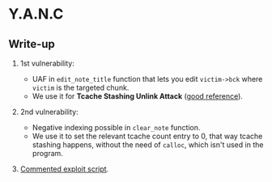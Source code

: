 # Y.A.N.C

## Write-up

1. 1st vulnerability:

    - UAF in `edit_note_title` function that lets you edit `victim->bck` where `victim` is the targeted chunk.
    - We use it for **Tcache Stashing Unlink Attack** ([good reference](https://github.com/shellphish/how2heap/blob/master/glibc_2.31/tcache_stashing_unlink_attack.c)).

2. 2nd vulnerability:

    - Negative indexing possible in `clear_note` function.
    - We use it to set the relevant tcache count entry to 0, that way tcache stashing happens, without the need of `calloc`, which isn't used in the program.

3. [Commented exploit script](./solve.py).
